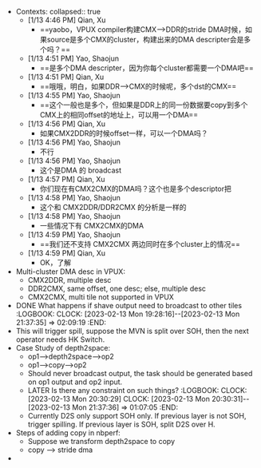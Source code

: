 - Contexts:
  collapsed:: true
	- [1/13 4:46 PM] Qian, Xu
		- ==yaobo，VPUX compiler构建CMX-->DDR的stride DMA时候，如果source是多个CMX的cluster，构建出来的DMA descripter会是多个吗？==
	- [1/13 4:51 PM] Yao, Shaojun
		- ==是多个DMA descripter，因为你每个cluster都需要一个DMA吧==
	- [1/13 4:51 PM] Qian, Xu
		- ==哦哦，明白，如果DDR-->CMX的时候呢，多个dst的CMX==
	- [1/13 4:55 PM] Yao, Shaojun
		- ==这个一般也是多个，但如果是DDR上的同一份数据要copy到多个CMX上的相同offset的地址上，可以用一个DMA==
	- [1/13 4:56 PM] Qian, Xu
		- 如果CMX2DDR的时候offset一样，可以一个DMA吗？
	- [1/13 4:56 PM] Yao, Shaojun
		- 不行
	- [1/13 4:56 PM] Yao, Shaojun
		- 这个是DMA 的 broadcast
	- [1/13 4:57 PM] Qian, Xu
		- 你们现在有CMX2CMX的DMA吗？这个也是多个descriptor把
	- [1/13 4:58 PM] Yao, Shaojun
		- 这个和 CMX2DDR/DDR2CMX 的分析是一样的
	- [1/13 4:58 PM] Yao, Shaojun
		- 一些情况下有 CMX2CMX的DMA
	- [1/13 4:59 PM] Yao, Shaojun
		- ==我们还不支持 CMX2CMX 两边同时在多个cluster上的情况==
	- [1/13 4:59 PM] Qian, Xu
		- OK，了解
- Multi-cluster DMA desc in VPUX:
	- CMX2DDR, multiple desc
	- DDR2CMX, same offset, one desc; else, multiple desc
	- CMX2CMX, multi tile not supported in VPUX
- DONE What happens if shave output need to broadcast to other tiles
  :LOGBOOK:
  CLOCK: [2023-02-13 Mon 19:28:16]--[2023-02-13 Mon 21:37:35] =>  02:09:19
  :END:
- This will trigger spill, suppose the MVN is split over SOH, then the next operator needs HK Switch.
- Case Study of depth2space:
	- op1-->depth2space-->op2
	- op1-->copy-->op2
	- Should never broadcast output, the task should be generated based on op1 output and op2 input.
	- LATER Is there any constraint on such things?
	  :LOGBOOK:
	  CLOCK: [2023-02-13 Mon 20:30:29]
	  CLOCK: [2023-02-13 Mon 20:30:31]--[2023-02-13 Mon 21:37:36] =>  01:07:05
	  :END:
	- Currently D2S only support SOH only. If previous layer is not SOH, trigger spilling. If previous layer is SOH, split D2S over H.
- Steps of adding copy in nbperf:
	- Suppose we transform depth2space to copy
	- copy --> stride dma
-